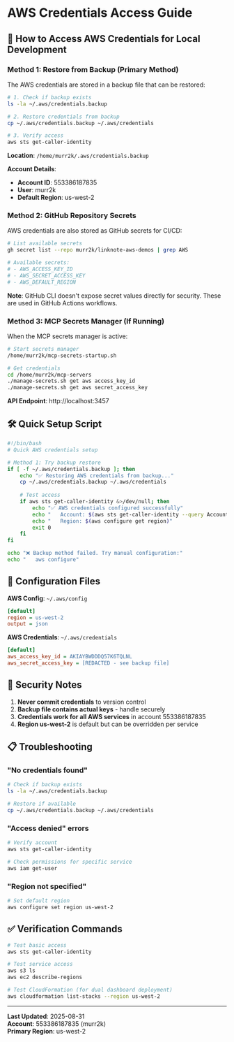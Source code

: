 # AWS Credentials Access Guide

## 🔑 How to Access AWS Credentials for Local Development

### **Method 1: Restore from Backup (Primary Method)**

The AWS credentials are stored in a backup file that can be restored:

```bash
# 1. Check if backup exists
ls -la ~/.aws/credentials.backup

# 2. Restore credentials from backup
cp ~/.aws/credentials.backup ~/.aws/credentials

# 3. Verify access
aws sts get-caller-identity
```

**Location**: `/home/murr2k/.aws/credentials.backup`

**Account Details**:
- **Account ID**: 553386187835
- **User**: murr2k
- **Default Region**: us-west-2

### **Method 2: GitHub Repository Secrets**

AWS credentials are also stored as GitHub secrets for CI/CD:

```bash
# List available secrets
gh secret list --repo murr2k/linknote-aws-demos | grep AWS

# Available secrets:
# - AWS_ACCESS_KEY_ID
# - AWS_SECRET_ACCESS_KEY  
# - AWS_DEFAULT_REGION
```

**Note**: GitHub CLI doesn't expose secret values directly for security. These are used in GitHub Actions workflows.

### **Method 3: MCP Secrets Manager (If Running)**

When the MCP secrets manager is active:

```bash
# Start secrets manager
/home/murr2k/mcp-secrets-startup.sh

# Get credentials
cd /home/murr2k/mcp-servers
./manage-secrets.sh get aws access_key_id
./manage-secrets.sh get aws secret_access_key
```

**API Endpoint**: http://localhost:3457

## 🛠️ Quick Setup Script

```bash
#!/bin/bash
# Quick AWS credentials setup

# Method 1: Try backup restore
if [ -f ~/.aws/credentials.backup ]; then
    echo "✅ Restoring AWS credentials from backup..."
    cp ~/.aws/credentials.backup ~/.aws/credentials
    
    # Test access
    if aws sts get-caller-identity &>/dev/null; then
        echo "✅ AWS credentials configured successfully"
        echo "   Account: $(aws sts get-caller-identity --query Account --output text)"
        echo "   Region: $(aws configure get region)"
        exit 0
    fi
fi

echo "❌ Backup method failed. Try manual configuration:"
echo "   aws configure"
```

## 🔧 Configuration Files

**AWS Config**: `~/.aws/config`
```ini
[default]
region = us-west-2
output = json
```

**AWS Credentials**: `~/.aws/credentials`
```ini
[default]
aws_access_key_id = AKIAYBWDDDQ57K6TQLNL
aws_secret_access_key = [REDACTED - see backup file]
```

## 🚨 Security Notes

1. **Never commit credentials** to version control
2. **Backup file contains actual keys** - handle securely
3. **Credentials work for all AWS services** in account 553386187835
4. **Region us-west-2** is default but can be overridden per service

## 📋 Troubleshooting

### "No credentials found"
```bash
# Check if backup exists
ls -la ~/.aws/credentials.backup

# Restore if available
cp ~/.aws/credentials.backup ~/.aws/credentials
```

### "Access denied" errors
```bash
# Verify account
aws sts get-caller-identity

# Check permissions for specific service
aws iam get-user
```

### "Region not specified"
```bash
# Set default region
aws configure set region us-west-2
```

## ✅ Verification Commands

```bash
# Test basic access
aws sts get-caller-identity

# Test service access
aws s3 ls
aws ec2 describe-regions

# Test CloudFormation (for dual dashboard deployment)
aws cloudformation list-stacks --region us-west-2
```

---

**Last Updated**: 2025-08-31  
**Account**: 553386187835 (murr2k)  
**Primary Region**: us-west-2